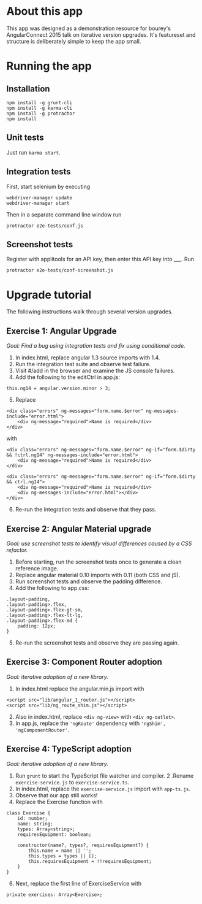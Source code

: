 # About this app

This app was designed as a demonstration resource for bourey's AngularConnect 2015 talk on iterative 
version upgrades.  It's featureset and structure is deliberately simple to keep the app small.


# Running the app

## Installation

```
npm install -g grunt-cli
npm install -g karma-cli
npm install -g protractor
npm install
```

## Unit tests

Just run `karma start`.

## Integration tests

First, start selenium by executing

```
webdriver-manager update
webdriver-manager start
```

Then in a separate command line window run 
```
protractor e2e-tests/conf.js
```

## Screenshot tests

Register with applitools for an API key, then enter this API key into ___.  Run
```
protractor e2e-tests/conf-screenshot.js
```

# Upgrade tutorial

The following instructions walk through several version upgrades.


## Exercise 1: Angular Upgrade

*Goal: Find a bug using integration tests and fix using conditional code.*

1. In index.html, replace angular 1.3 source imports with 1.4.
2. Run the integration test suite and observe test failure.
3. Visit #/add in the browser and examine the JS console failures.
4. Add the following to the editCtrl in app.js:
```
this.ng14 = angular.version.minor > 3;
```

5. Replace

```
<div class="errors" ng-messages="form.name.$error" ng-messages-include="error.html">
	<div ng-message="required">Name is required</div>
</div>
```

with

```
<div class="errors" ng-messages="form.name.$error" ng-if="form.$dirty && !ctrl.ng14" ng-messages-include="error.html">
	<div ng-message="required">Name is required</div>
</div>

<div class="errors" ng-messages="form.name.$error" ng-if="form.$dirty && ctrl.ng14">
	<div ng-message="required">Name is required</div>
	<div ng-messages-include="error.html"></div>
</div>
```

6. Re-run the integration tests and observe that they pass.


## Exercise 2: Angular Material upgrade

*Goal: use screenshot tests to identify visual differences caused by a CSS refactor.*

1. Before starting, run the screenshot tests once to generate a clean reference image.
2. Replace angular material 0.10 imports with 0.11 (both CSS and jS).
3. Run screenshot tests and observe the padding difference.
4. Add the following to app.css:
```
.layout-padding, 
.layout-padding>.flex, 
.layout-padding>.flex-gt-sm, 
.layout-padding>.flex-lt-lg, 
.layout-padding>.flex-md {
	padding: 12px;
}
```
5. Re-run the screenshot tests and observe they are passing again.


## Exercise 3: Component Router adoption

*Goal: iterative adoption of a new library.*

1. In index.html replace the angular.min.js import with
```
<script src="lib/angular_1_router.js"></script>
<script src="lib/ng_route_shim.js"></script>
```
2. Also in index.html, replace `<div ng-view>` with `<div ng-outlet>`.
3. In app.js, replace the `'ngRoute'` dependency with `'ngShim', 'ngComponentRouter'`.


## Exercise 4: TypeScript adoption

*Goal: iterative adoption of a new library.*

1. Run `grunt` to start the TypeScript file watcher and compiler.
2 .Rename `exercise-service.js` to `exercise-service.ts`.  
3. In index.html, replace the `exercise-service.js` import with `app-ts.js`.
4. Observe that our app still works!
5. Replace the Exercise function with
```
class Exercise {
    id: number;
    name: string;
    types: Array<string>;
    requiresEquipment: boolean;

    constructor(name?, types?, requiresEquipment?) {
        this.name = name || '';
        this.types = types || [];
        this.requiresEquipment = !!requiresEquipment;
    }
}
```
6. Next, replace the first line of ExerciseService with

```
private exercises: Array<Exercise>;
```

